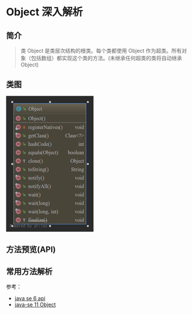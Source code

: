# Object 深入解析

## 简介
> 类 Object 是类层次结构的根类。每个类都使用 Object 作为超类。所有对象（包括数组）都实现这个类的方法。(未继承任何超类的类将自动继承Object)

## 类图

![](image/Object.png)

## 方法预览(API)


## 常用方法解析

参考： 
* [java se 6 api](http://tool.oschina.net/apidocs/apidoc?api=jdk-zh)
* [java-se 11 Object](https://docs.oracle.com/en/java/javase/11/docs/api/java.base/java/lang/Object.html)
